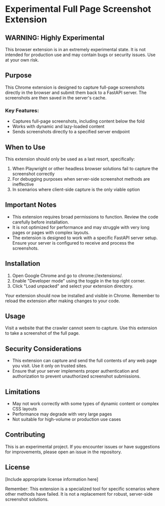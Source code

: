 # Experimental Full Page Screenshot Extension

## WARNING: Highly Experimental

This browser extension is in an extremely experimental state. It is not intended for production use and may contain bugs or security issues. Use at your own risk.

## Purpose

This Chrome extension is designed to capture full-page screenshots directly in the browser and submit them back to a FastAPI server. The screenshots are then saved in the server's cache.

### Key Features:
- Captures full-page screenshots, including content below the fold
- Works with dynamic and lazy-loaded content
- Sends screenshots directly to a specified server endpoint

## When to Use

This extension should only be used as a last resort, specifically:

1. When Playwright or other headless browser solutions fail to capture the screenshot correctly
2. For debugging purposes when server-side screenshot methods are ineffective
3. In scenarios where client-side capture is the only viable option

## Important Notes

- This extension requires broad permissions to function. Review the code carefully before installation.
- It is not optimized for performance and may struggle with very long pages or pages with complex layouts.
- The extension is designed to work with a specific FastAPI server setup. Ensure your server is configured to receive and process the screenshots.

## Installation

1. Open Google Chrome and go to chrome://extensions/.
2. Enable "Developer mode" using the toggle in the top right corner.
3. Click "Load unpacked" and select your extension directory.

Your extension should now be installed and visible in Chrome. Remember to reload the extension after making changes to your code.

## Usage

Visit a website that the crawler cannot seem to capture. Use this extension to take a screenshot of the full page.


## Security Considerations

- This extension can capture and send the full contents of any web page you visit. Use it only on trusted sites.
- Ensure that your server implements proper authentication and authorization to prevent unauthorized screenshot submissions.

## Limitations

- May not work correctly with some types of dynamic content or complex CSS layouts
- Performance may degrade with very large pages
- Not suitable for high-volume or production use cases

## Contributing

This is an experimental project. If you encounter issues or have suggestions for improvements, please open an issue in the repository.

## License

[Include appropriate license information here]

Remember: This extension is a specialized tool for specific scenarios where other methods have failed. It is not a replacement for robust, server-side screenshot solutions.
